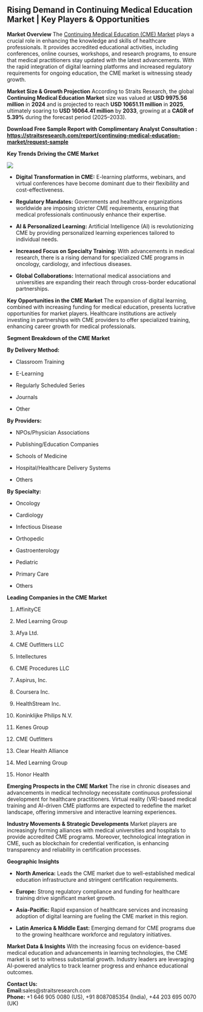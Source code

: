 <h2 data-pm-slice=""><strong>Rising Demand in Continuing Medical Education Market | Key Players &amp; Opportunities</strong></h2>
<p data-pm-slice=""><strong>Market Overview</strong> The <a href="https://straitsresearch.com/report/continuing-medical-education-market/">Continuing Medical Education (CME) Market</a>&nbsp;plays a crucial role in enhancing the knowledge and skills of healthcare professionals. It provides accredited educational activities, including conferences, online courses, workshops, and research programs, to ensure that medical practitioners stay updated with the latest advancements. With the rapid integration of digital learning platforms and increased regulatory requirements for ongoing education, the CME market is witnessing steady growth.</p>
<p><strong>Market Size &amp; Growth Projection</strong> According to Straits Research, the global <strong>Continuing Medical Education Market</strong> size was valued at <strong>USD 9975.56 million</strong> in <strong>2024</strong> and is projected to reach <strong>USD 10651.11 million</strong> in <strong>2025</strong>, ultimately soaring to <strong>USD 16064.41 million</strong> by <strong>2033</strong>, growing at a <strong>CAGR of 5.39%</strong> during the forecast period (2025&ndash;2033).</p>
<p><strong>Download Free Sample Report with&nbsp;Complimentary Analyst Consultation : <a href="https://straitsresearch.com/report/continuing-medical-education-market/request-sample">https://straitsresearch.com/report/continuing-medical-education-market/request-sample</a><br /></strong></p>
<p><strong>Key Trends Driving the CME Market</strong></p>
<img src="https://blogger.googleusercontent.com/img/b/R29vZ2xl/AVvXsEigfnZ3ivak05J5NpYSiUqnFbcBSIpLy5q2-ZwAPRpiGqtiF_ry1GVlREVGV3GAYEGAia5Hdrvc5J5PnoG2VsRPUHhnn-ChgnmVbNmHa__0OUtkUDS-qDkDkdpDKrEj9h3kbz6UMw8cmw2pYOTfiaRgPHTGL1GH2h0zGzAMa3Jtb6w5nQD3zh-KIEMt/s700/5.png">
<ul data-spread="">
<li>
<p><strong>Digital Transformation in CME:</strong> E-learning platforms, webinars, and virtual conferences have become dominant due to their flexibility and cost-effectiveness.</p>
</li>
<li>
<p><strong>Regulatory Mandates:</strong> Governments and healthcare organizations worldwide are imposing stricter CME requirements, ensuring that medical professionals continuously enhance their expertise.</p>
</li>
<li>
<p><strong>AI &amp; Personalized Learning:</strong> Artificial Intelligence (AI) is revolutionizing CME by providing personalized learning experiences tailored to individual needs.</p>
</li>
<li>
<p><strong>Increased Focus on Specialty Training:</strong> With advancements in medical research, there is a rising demand for specialized CME programs in oncology, cardiology, and infectious diseases.</p>
</li>
<li>
<p><strong>Global Collaborations:</strong> International medical associations and universities are expanding their reach through cross-border educational partnerships.</p>
</li>
</ul>
<p><strong>Key Opportunities in the CME Market</strong> The expansion of digital learning, combined with increasing funding for medical education, presents lucrative opportunities for market players. Healthcare institutions are actively investing in partnerships with CME providers to offer specialized training, enhancing career growth for medical professionals.</p>
<p><strong>Segment Breakdown of the CME Market</strong></p>
<p><strong>By Delivery Method:</strong></p>
<ul data-spread="">
<li>
<p>Classroom Training</p>
</li>
<li>
<p>E-Learning</p>
</li>
<li>
<p>Regularly Scheduled Series</p>
</li>
<li>
<p>Journals</p>
</li>
<li>
<p>Other</p>
</li>
</ul>
<p><strong>By Providers:</strong></p>
<ul data-spread="">
<li>
<p>NPOs/Physician Associations</p>
</li>
<li>
<p>Publishing/Education Companies</p>
</li>
<li>
<p>Schools of Medicine</p>
</li>
<li>
<p>Hospital/Healthcare Delivery Systems</p>
</li>
<li>
<p>Others</p>
</li>
</ul>
<p><strong>By Specialty:</strong></p>
<ul data-spread="">
<li>
<p>Oncology</p>
</li>
<li>
<p>Cardiology</p>
</li>
<li>
<p>Infectious Disease</p>
</li>
<li>
<p>Orthopedic</p>
</li>
<li>
<p>Gastroenterology</p>
</li>
<li>
<p>Pediatric</p>
</li>
<li>
<p>Primary Care</p>
</li>
<li>
<p>Others</p>
</li>
</ul>
<p><strong>Leading Companies in the CME Market</strong></p>
<ol start="" data-spread="">
<li>
<p>AffinityCE</p>
</li>
<li>
<p>Med Learning Group</p>
</li>
<li>
<p>Afya Ltd.</p>
</li>
<li>
<p>CME Outfitters LLC</p>
</li>
<li>
<p>Intellectures</p>
</li>
<li>
<p>CME Procedures LLC</p>
</li>
<li>
<p>Aspirus, Inc.</p>
</li>
<li>
<p>Coursera Inc.</p>
</li>
<li>
<p>HealthStream Inc.</p>
</li>
<li>
<p>Koninklijke Philips N.V.</p>
</li>
<li>
<p>Kenes Group</p>
</li>
<li>
<p>CME Outfitters</p>
</li>
<li>
<p>Clear Health Alliance</p>
</li>
<li>
<p>Med Learning Group</p>
</li>
<li>
<p>Honor Health</p>
</li>
</ol>
<p><strong>Emerging Prospects in the CME Market</strong> The rise in chronic diseases and advancements in medical technology necessitate continuous professional development for healthcare practitioners. Virtual reality (VR)-based medical training and AI-driven CME platforms are expected to redefine the market landscape, offering immersive and interactive learning experiences.</p>
<p><strong>Industry Movements &amp; Strategic Developments</strong> Market players are increasingly forming alliances with medical universities and hospitals to provide accredited CME programs. Moreover, technological integration in CME, such as blockchain for credential verification, is enhancing transparency and reliability in certification processes.</p>
<p><strong>Geographic Insights</strong></p>
<ul data-spread="">
<li>
<p><strong>North America:</strong> Leads the CME market due to well-established medical education infrastructure and stringent certification requirements.</p>
</li>
<li>
<p><strong>Europe:</strong> Strong regulatory compliance and funding for healthcare training drive significant market growth.</p>
</li>
<li>
<p><strong>Asia-Pacific:</strong> Rapid expansion of healthcare services and increasing adoption of digital learning are fueling the CME market in this region.</p>
</li>
<li>
<p><strong>Latin America &amp; Middle East:</strong> Emerging demand for CME programs due to the growing healthcare workforce and regulatory initiatives.</p>
</li>
</ul>
<p><strong>Market Data &amp; Insights</strong> With the increasing focus on evidence-based medical education and advancements in learning technologies, the CME market is set to witness substantial growth. Industry leaders are leveraging AI-powered analytics to track learner progress and enhance educational outcomes.</p>
<p><strong>Contact Us:</strong><br /><strong>Email:</strong><a>sales@straitsresearch.com</a><br /><strong>Phone:</strong> +1 646 905 0080 (US), +91 8087085354 (India), +44 203 695 0070 (UK)</p>
